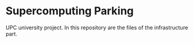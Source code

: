 # Supercomputing Parking
UPC university project.
In this repository are the files of the infrastructure part.


